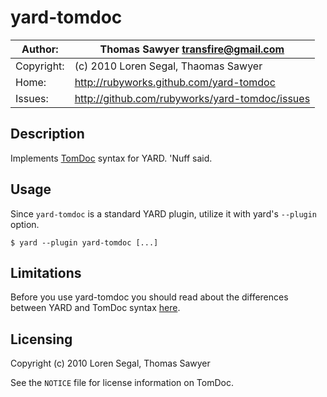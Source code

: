 # yard-tomdoc

| Author:    | Thomas Sawyer <transfire@gmail.com>            |
|------------|------------------------------------------------|
| Copyright: | (c) 2010 Loren Segal, Thaomas Sawyer           |
| Home:      | http://rubyworks.github.com/yard-tomdoc        |
| Issues:    | http://github.com/rubyworks/yard-tomdoc/issues |


## Description

Implements [TomDoc](http://tomdoc.org) syntax for YARD. 'Nuff said.


## Usage

Since `yard-tomdoc` is a standard YARD plugin, utilize it with yard's
`--plugin` option.

    $ yard --plugin yard-tomdoc [...]


## Limitations

Before you use yard-tomdoc you should read about the differences between YARD
and TomDoc syntax [here](http://gnuu.org/2010/05/12/whats-missing-from-tomdoc/).


## Licensing

Copyright (c) 2010 Loren Segal, Thomas Sawyer

See the `NOTICE` file for license information on TomDoc.

